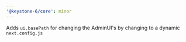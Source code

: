 ```yaml
---
'@keystone-6/core': minor
---
```


Adds `ui.basePath` for changing the AdminUI's by changing to a dynamic `next.config.js`

